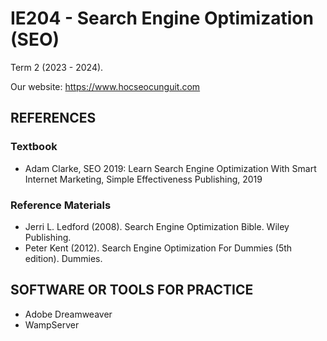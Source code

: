 # IE204 - Search Engine Optimization (SEO)
Term 2 (2023 - 2024).

Our website: https://www.hocseocunguit.com

## REFERENCES
### Textbook
- Adam Clarke, SEO 2019: Learn Search Engine Optimization With Smart Internet Marketing, Simple Effectiveness Publishing, 2019

### Reference Materials
- Jerri L. Ledford (2008). Search Engine Optimization Bible. Wiley Publishing.
- Peter Kent (2012). Search Engine Optimization For Dummies (5th edition). Dummies.

## SOFTWARE OR TOOLS FOR PRACTICE
- Adobe Dreamweaver
- WampServer
